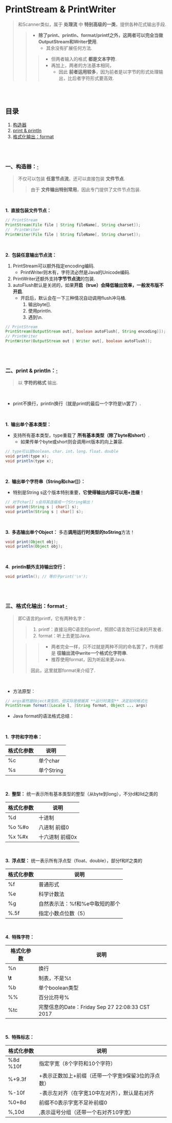 # PrintStream & PrintWriter
> 和Scanner类似，属于 **处理流** 中 **特别高级的一类**，提供各种花式输出手段.
>
>> - **除了print、println、format/printf之外，这两者可以完全当做OutputStream和Writer使用**.
>>    - 其余没有扩展任何方法.
>>
>>> - 但两者输入的格式 **都是文本字符**.
>>> - 再加上，两者的方法基本相同，
>>>    - 因此 **前者运用较多**，因为前者是以字节的形式处理输出，比后者字符形式要高效.

<br><br>

## 目录

1. [构造器](#一构造器)
2. [print & println](#二print--println)
3. [格式化输出：format](#三格式化输出format--)

<br><br>

### 一、构造器：[·](#目录)
> 不仅可以包装 **任意节点流**，还可以直接包装 **文件节点**.
>
>> 由于 **文件输出特别常用**，因此专门提供了文件节点包装.

<br>

**1.&nbsp; 直接包装文件节点：**

```Java
// PrintStream
PrintStream(File file | String fileName[, String charset]);
//  PrintWriter
PrintWriter(File file | String fileName[, String charset]);
```

<br>

**2.&nbsp; 包装任意输出节点流：**

1. PrintStream可以额外指定encoding编码.
   - PrintWriter则木有，字符流必然是Java的Unicode编码.
2. PrintWriter还额外支持**字节节点流**的包装.
3. autoFlush默认是关闭的，如果**开启（true）会降低输出效率，一般发布版不开启**.
   - 开启后，默认会在一下三种情况自动调用flush冲马桶.
      1. 输出byte[].
      2. 使用println.
      3. 遇到\\n.

```Java
// PrintStream
PrintStream(OutputStream out[, boolean autoFlush[, String encoding]]);
// PrintWriter
PrintWriter(OutputStream out | Writer out[, boolean autoFlush]);
```

<br><br>

### 二、print & println：[·](#目录)
> 以 **字符的格式** 输出.

<br>

- print不换行，println换行（就是print的最后一个字符是\\n罢了）.

<br>

**1.&nbsp; 输出单个基本类型：**

- 支持所有基本类型，type重载了 **所有基本类型（除了byte和short）**.
   - 如果传单个byte或short则会调用int版本的向上兼容.

```Java
// type可以是boolean、char、int、long、float、double
void print(type x);
void println(type x);
```

<br>

**2.&nbsp; 输出单个字符串（String和char[]）：**

- 特别是String s这个版本特别重要，**它使得输出内容可以用+连缀**！

```Java
// 对于char[] s会将其连缀成一个String输出！
void print(String s | char[] s);
void println(String s | char[] s);
```

<br>

**3.&nbsp; 多态输出单个Object：** 多态**调用运行时类型的toString**方法！

```Java
void print(Object obj);
void println(Object obj);
```

<br>

**4.&nbsp; println额外支持输出空行：**

```Java
void println(); // 等价于print('\n');
```

<br><br>

### 三、格式化输出：format  [·](#目录)
> 即C语言的printf，它有两种名字：
>
>> 1. printf：直接沿用C语言的printf，照顾C语言改行过来的开发者.
>> 2. format：听上去更加Java.
>
>>> - 两者完全一样，只不过就是两种不同的命名罢了，作用都是 **往输出流中write一个格式化字符串**.
>>> - 推荐使用format，因为听起来更Java.
>>>
>> 因此，这里就那format来介绍了.

<br>

- 方法原型：

```Java
// args虽然是Object类型的，但实际是根据其 **运行时类型** 决定如何格式化
PrintStream format([Locale l, ]String format, Object ... args)
```

- Java format的语法格式总结：

<br>

**1.&nbsp; 字符和字符串：**

| 格式化参数 | 说明 |
| --- | --- |
| %c | 单个char |
| %s | 单个String |

<br>

**2.&nbsp; 整型：** 统一表示所有基本类型的整型（从byte到long），不分d和lld之类的

| 格式化参数 | 说明 |
| --- | --- |
| %d | 十进制 |
| %o %#o | 八进制 前缀0 |
| %x %#x | 十六进制 前缀0x|

<br>

**3.&nbsp; 浮点型：** 统一表示所有浮点型（float、double），部分f和lf之类的

| 格式化参数 | 说明 |
| --- | --- |
| %f | 普通形式 |
| %e | 科学计数法 |
| %g | 自然表示法：%f和%e中取短的那个 |
| %.5f | 指定小数点位数（5）|

<br>

**4.&nbsp; 特殊字符：**

| 格式化参数 | 说明 |
| --- | --- |
| %n | 换行 |
| **\\t** | 制表，不是%t |
| %b | 单个boolean类型 |
| %% | 百分比符号% |
| %tc | 完整信息的Date：Friday Sep 27 22:08:33 CST 2017 |

<br>

**5.&nbsp; 特殊标志：**

| 格式化参数 | 说明 |
| --- | --- |
| %8d %10f | 指定字宽（8个字符和10个字符）|
| %+9.3f | +表示正数加上+前缀（还带一个字宽9保留3位的浮点数）|
| %-10f | -表示左对齐（在字宽10中左对齐），默认是右对齐 |
| %0+8d | 前缀不0表示字宽不足补前缀0 |
| %,10d | ,表示逗号分组（还带一个右对齐10字宽）|
